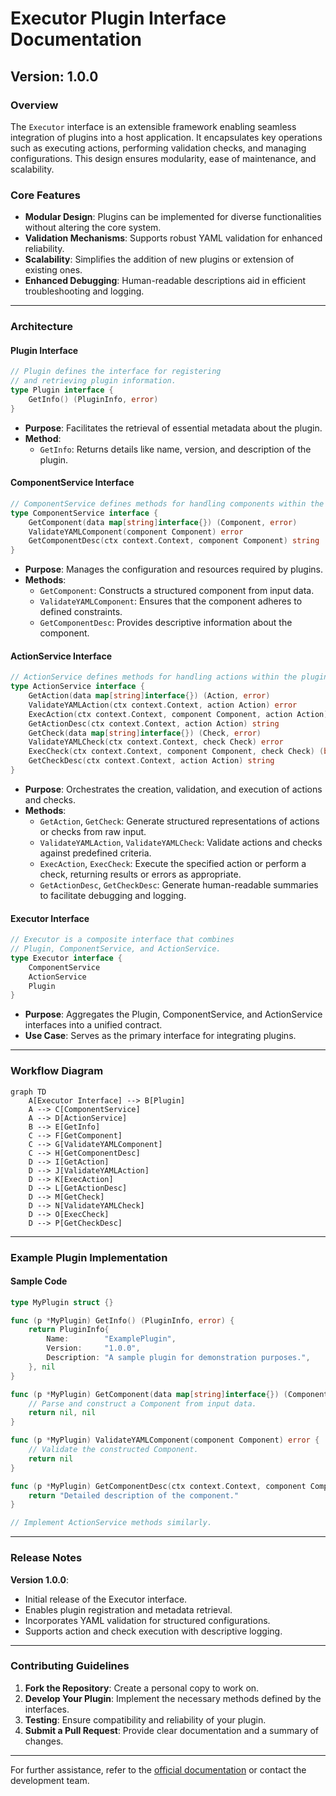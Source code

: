 

# Executor Plugin Interface Documentation

## Version: 1.0.0

### Overview

The `Executor` interface is an extensible framework enabling seamless integration of plugins into a host application. It encapsulates key operations such as executing actions, performing validation checks, and managing configurations. This design ensures modularity, ease of maintenance, and scalability.

### Core Features
- **Modular Design**: Plugins can be implemented for diverse functionalities without altering the core system.
- **Validation Mechanisms**: Supports robust YAML validation for enhanced reliability.
- **Scalability**: Simplifies the addition of new plugins or extension of existing ones.
- **Enhanced Debugging**: Human-readable descriptions aid in efficient troubleshooting and logging.

---

### Architecture

#### Plugin Interface
```go
// Plugin defines the interface for registering
// and retrieving plugin information.
type Plugin interface {
    GetInfo() (PluginInfo, error)
}
```
- **Purpose**: Facilitates the retrieval of essential metadata about the plugin.
- **Method**: 
  - `GetInfo`: Returns details like name, version, and description of the plugin.

#### ComponentService Interface
```go
// ComponentService defines methods for handling components within the plugin.
type ComponentService interface {
    GetComponent(data map[string]interface{}) (Component, error)
    ValidateYAMLComponent(component Component) error
    GetComponentDesc(ctx context.Context, component Component) string
}
```
- **Purpose**: Manages the configuration and resources required by plugins.
- **Methods**:
  - `GetComponent`: Constructs a structured component from input data.
  - `ValidateYAMLComponent`: Ensures that the component adheres to defined constraints.
  - `GetComponentDesc`: Provides descriptive information about the component.

#### ActionService Interface
```go
// ActionService defines methods for handling actions within the plugin.
type ActionService interface {
    GetAction(data map[string]interface{}) (Action, error)
    ValidateYAMLAction(ctx context.Context, action Action) error
    ExecAction(ctx context.Context, component Component, action Action) error
    GetActionDesc(ctx context.Context, action Action) string
    GetCheck(data map[string]interface{}) (Check, error)
    ValidateYAMLCheck(ctx context.Context, check Check) error
    ExecCheck(ctx context.Context, component Component, check Check) (bool, error)
    GetCheckDesc(ctx context.Context, action Action) string
}
```
- **Purpose**: Orchestrates the creation, validation, and execution of actions and checks.
- **Methods**:
  - `GetAction`, `GetCheck`: Generate structured representations of actions or checks from raw input.
  - `ValidateYAMLAction`, `ValidateYAMLCheck`: Validate actions and checks against predefined criteria.
  - `ExecAction`, `ExecCheck`: Execute the specified action or perform a check, returning results or errors as appropriate.
  - `GetActionDesc`, `GetCheckDesc`: Generate human-readable summaries to facilitate debugging and logging.

#### Executor Interface
```go
// Executor is a composite interface that combines
// Plugin, ComponentService, and ActionService.
type Executor interface {
    ComponentService
    ActionService
    Plugin
}
```
- **Purpose**: Aggregates the Plugin, ComponentService, and ActionService interfaces into a unified contract.
- **Use Case**: Serves as the primary interface for integrating plugins.

---

### Workflow Diagram
```mermaid
graph TD
    A[Executor Interface] --> B[Plugin]
    A --> C[ComponentService]
    A --> D[ActionService]
    B --> E[GetInfo]
    C --> F[GetComponent]
    C --> G[ValidateYAMLComponent]
    C --> H[GetComponentDesc]
    D --> I[GetAction]
    D --> J[ValidateYAMLAction]
    D --> K[ExecAction]
    D --> L[GetActionDesc]
    D --> M[GetCheck]
    D --> N[ValidateYAMLCheck]
    D --> O[ExecCheck]
    D --> P[GetCheckDesc]
```

---

### Example Plugin Implementation

#### Sample Code
```go
type MyPlugin struct {}

func (p *MyPlugin) GetInfo() (PluginInfo, error) {
    return PluginInfo{
        Name:        "ExamplePlugin",
        Version:     "1.0.0",
        Description: "A sample plugin for demonstration purposes.",
    }, nil
}

func (p *MyPlugin) GetComponent(data map[string]interface{}) (Component, error) {
    // Parse and construct a Component from input data.
    return nil, nil
}

func (p *MyPlugin) ValidateYAMLComponent(component Component) error {
    // Validate the constructed Component.
    return nil
}

func (p *MyPlugin) GetComponentDesc(ctx context.Context, component Component) string {
    return "Detailed description of the component."
}

// Implement ActionService methods similarly.
```

---

### Release Notes

**Version 1.0.0**:
- Initial release of the Executor interface.
- Enables plugin registration and metadata retrieval.
- Incorporates YAML validation for structured configurations.
- Supports action and check execution with descriptive logging.

---

### Contributing Guidelines

1. **Fork the Repository**: Create a personal copy to work on.
2. **Develop Your Plugin**: Implement the necessary methods defined by the interfaces.
3. **Testing**: Ensure compatibility and reliability of your plugin.
4. **Submit a Pull Request**: Provide clear documentation and a summary of changes.

---

For further assistance, refer to the [official documentation](#) or contact the development team.

